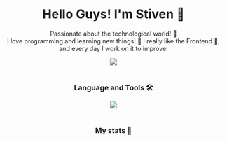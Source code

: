 <div align="center">
  <h1>Hello Guys! I'm Stiven 🦎</h1>
  <p>Passionate about the technological world! 🤖 <br>
  I love programming and learning new things! 🚀 
  I really like the Frontend 🎨, and every day I work on it to improve!</p>
  <a href="https://www.linkedin.com/in/airtor-stiven-vusanovich-2a6358261/" target="_blank">
    <img src="https://img.shields.io/badge/LinkedIn-0077B5?style=for-the-badge&logo=linkedin&logoColor=white" />
  </a>
</div>
<div align="center">
<br>
<h3> Language and Tools 🛠️</h2>
<img src="https://skillicons.dev/icons?i=js,html,css,git,bootstrap,py,react,vite" />
</div>
<div align="center">
<br>
<h3> My stats 🚀</h2>
  
</div>


